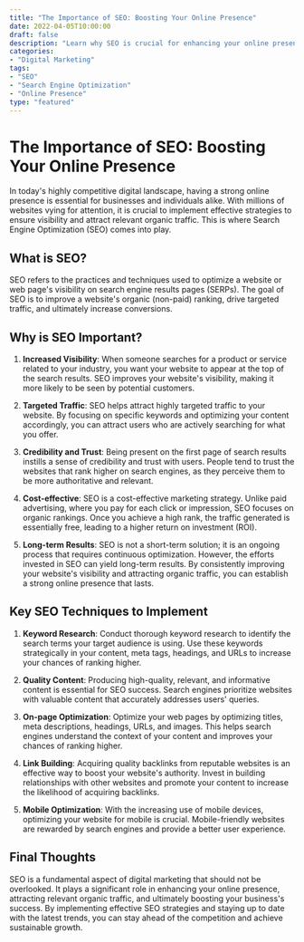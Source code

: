 ```yaml
--- 
title: "The Importance of SEO: Boosting Your Online Presence"
date: 2022-04-05T10:00:00 
draft: false 
description: "Learn why SEO is crucial for enhancing your online presence and attracting more organic traffic to your website." 
categories: 
- "Digital Marketing" 
tags: 
- "SEO" 
- "Search Engine Optimization" 
- "Online Presence" 
type: "featured" 
--- 
```


# The Importance of SEO: Boosting Your Online Presence

In today's highly competitive digital landscape, having a strong online presence is essential for businesses and individuals alike. With millions of websites vying for attention, it is crucial to implement effective strategies to ensure visibility and attract relevant organic traffic. This is where Search Engine Optimization (SEO) comes into play.

## What is SEO?

SEO refers to the practices and techniques used to optimize a website or web page's visibility on search engine results pages (SERPs). The goal of SEO is to improve a website's organic (non-paid) ranking, drive targeted traffic, and ultimately increase conversions.

## Why is SEO Important?

1. **Increased Visibility**: When someone searches for a product or service related to your industry, you want your website to appear at the top of the search results. SEO improves your website's visibility, making it more likely to be seen by potential customers.

2. **Targeted Traffic**: SEO helps attract highly targeted traffic to your website. By focusing on specific keywords and optimizing your content accordingly, you can attract users who are actively searching for what you offer.

3. **Credibility and Trust**: Being present on the first page of search results instills a sense of credibility and trust with users. People tend to trust the websites that rank higher on search engines, as they perceive them to be more authoritative and relevant.

4. **Cost-effective**: SEO is a cost-effective marketing strategy. Unlike paid advertising, where you pay for each click or impression, SEO focuses on organic rankings. Once you achieve a high rank, the traffic generated is essentially free, leading to a higher return on investment (ROI).

5. **Long-term Results**: SEO is not a short-term solution; it is an ongoing process that requires continuous optimization. However, the efforts invested in SEO can yield long-term results. By consistently improving your website's visibility and attracting organic traffic, you can establish a strong online presence that lasts.

## Key SEO Techniques to Implement

1. **Keyword Research**: Conduct thorough keyword research to identify the search terms your target audience is using. Use these keywords strategically in your content, meta tags, headings, and URLs to increase your chances of ranking higher.

2. **Quality Content**: Producing high-quality, relevant, and informative content is essential for SEO success. Search engines prioritize websites with valuable content that accurately addresses users' queries.

3. **On-page Optimization**: Optimize your web pages by optimizing titles, meta descriptions, headings, URLs, and images. This helps search engines understand the context of your content and improves your chances of ranking higher.

4. **Link Building**: Acquiring quality backlinks from reputable websites is an effective way to boost your website's authority. Invest in building relationships with other websites and promote your content to increase the likelihood of acquiring backlinks.

5. **Mobile Optimization**: With the increasing use of mobile devices, optimizing your website for mobile is crucial. Mobile-friendly websites are rewarded by search engines and provide a better user experience.

## Final Thoughts

SEO is a fundamental aspect of digital marketing that should not be overlooked. It plays a significant role in enhancing your online presence, attracting relevant organic traffic, and ultimately boosting your business's success. By implementing effective SEO strategies and staying up to date with the latest trends, you can stay ahead of the competition and achieve sustainable growth.
